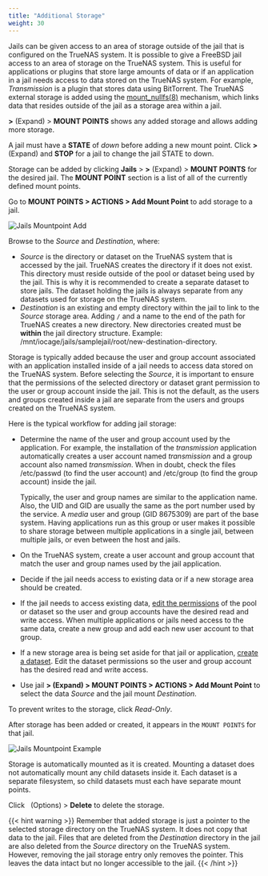```yaml
---
title: "Additional Storage"
weight: 30
---
```


Jails can be given access to an area of storage outside of the jail that is configured on the TrueNAS system.
It is possible to give a FreeBSD jail access to an area of storage on the TrueNAS system.
This is useful for applications or plugins that store large amounts of data or if an application in a jail needs access to data stored on the TrueNAS system.
For example, *Transmission* is a plugin that stores data using BitTorrent.
The TrueNAS external storage is added using the [mount_nullfs(8)](https://www.freebsd.org/cgi/man.cgi?query=mount_nullfs) mechanism, which links data that resides outside of the jail as a storage area within a jail.

**>** (Expand) > **MOUNT POINTS** shows any added storage and allows adding more storage.

A jail must have a **STATE** of *down* before adding a new mount point.
Click **>** (Expand) and **STOP** for a jail to change the jail STATE to down.

Storage can be added by clicking **Jails** > **>** (Expand) > **MOUNT POINTS** for the desired jail.
The **MOUNT POINT** section is a list of all of the currently defined mount points.

Go to **MOUNT POINTS > ACTIONS > Add Mount Point** to add storage to a jail.

![Jails Mountpoint Add](/images/CORE/12.0/JailMountpointAdd.png "Jails Mountpoint Add")

Browse to the *Source* and *Destination*, where:

* *Source* is the directory or dataset on the TrueNAS system that is accessed by the jail.
  TrueNAS creates the directory if it does not exist.
  This directory must reside outside of the pool or dataset being used by the jail.
  This is why it is recommended to create a separate dataset to store jails.
  The dataset holding the jails is always separate from any datasets used for storage on the TrueNAS system.
* *Destination* is an existing and empty directory within the jail to link to the *Source* storage area.
  Adding `/` and a name to the end of the path for TrueNAS creates a new directory.
  New directories created must be **within** the jail directory structure. Example: <file>/mnt/iocage/jails/samplejail/root/new-destination-directory</file>.

Storage is typically added because the user and group account associated with an application installed inside of a jail needs to access data stored on the TrueNAS system.
Before selecting the *Source*, it is important to ensure that the permissions of the selected directory or dataset grant permission to the user or group account inside the jail.
This is not the default, as the users and groups created inside a jail are separate from the users and groups created on the TrueNAS system.

Here is the typical workflow for adding jail storage:

* Determine the name of the user and group account used by the application.
  For example, the installation of the *transmission* application automatically creates a user account named *transmission* and a group account also named *transmission*.
  When in doubt, check the files <file>/etc/passwd</file> (to find the user account) and <file>/etc/group</file> (to find the group account) inside the jail.

  Typically, the user and group names are similar to the application name.
  Also, the UID and GID are usually the same as the port number used by the service.
  A *media* user and group (GID 8675309) are part of the base system. Having applications run as this group or user makes it possible to share storage between multiple applications in a single jail, between multiple jails, or even between the host and jails.

* On the TrueNAS system, create a user account and group account that match the user and group names used by the jail application.

* Decide if the jail needs access to existing data or if a new storage area should be created.

* If the jail needs to access existing data, [edit the permissions](/hub/tasks/advanced/editingacls/) of the pool or dataset so the user and group accounts have the desired read and write access.
  When multiple applications or jails need access to the same data, create a new group and add each new user account to that group.

* If a new storage area is being set aside for that jail or application, [create a dataset](/CORE/Storage/datasets/).
  Edit the dataset permissions so the user and group account has the desired read and write access.

* Use jail **> (Expand) > MOUNT POINTS > ACTIONS > Add Mount Point** to select the data *Source* and the jail mount *Destination*.

To prevent writes to the storage, click *Read-Only*.

After storage has been added or created, it appears in the `MOUNT POINTS` for that jail.

![Jails Mountpoint Example](/images/CORE/12.0/JailMountpointExample.png "Jails Mountpoint Example")

Storage is automatically mounted as it is created.
Mounting a dataset does not automatically mount any child datasets inside it.
Each dataset is a separate filesystem, so child datasets must each have separate mount points.

Click <i class="fa fa-ellipsis-v" aria-hidden="true" title="Options"></i>&nbsp; (Options) > **Delete** to delete the storage.

{{< hint warning >}}
Remember that added storage is just a pointer to the selected storage directory on the TrueNAS system.
It does not copy that data to the jail.
Files that are deleted from the *Destination* directory in the jail are also deleted from the *Source* directory on the TrueNAS system.
However, removing the jail storage entry only removes the pointer.
This leaves the data intact but no longer accessible to the jail.
{{< /hint >}}
